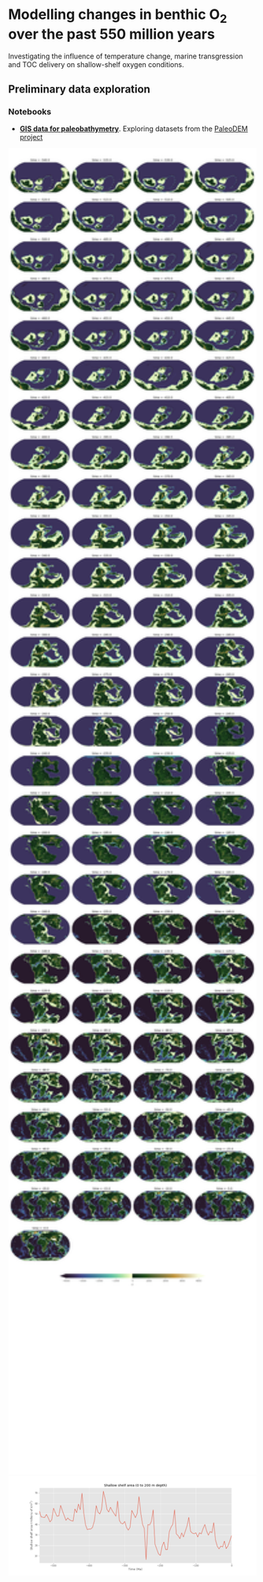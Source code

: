 # Modelling changes in benthic O<sub>2</sub> over the past 550 million years

Investigating the influence of temperature change, marine transgression and TOC delivery on shallow-shelf oxygen conditions.

## Preliminary data exploration

### Notebooks

 * **[GIS data for paleobathymetry](https://nbviewer.jupyter.org/github/NIVANorge/paleo_benthic_o2/blob/master/notebooks/paleomap_bathymetry.ipynb?flush_cache=true)**. Exploring datasets from the [PaleoDEM project](https://www.earthbyte.org/paleodem-resource-scotese-and-wright-2018/)
 
 <p align="center">
  <img src="png/paleo_bathymetry.png" alt="Paleogeography - 540 Ma to present" width="800" />
  <img src="png/shelf_area_through_time.png" alt="Shelf area through time" width="800" />
</p>
